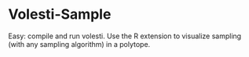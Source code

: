 # Volesti-Sample
Easy: compile and run volesti. Use the R extension to visualize sampling (with any sampling algorithm) in a polytope.
